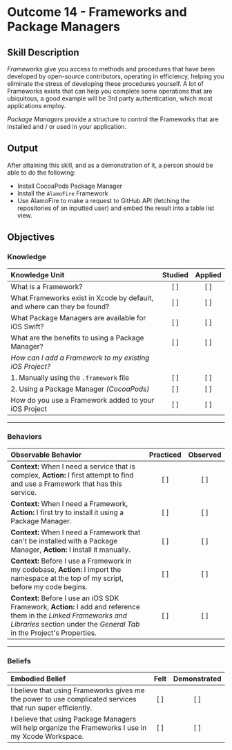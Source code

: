 # Outcome 14 - Frameworks and Package Managers

## Skill Description

_Frameworks_ give you access to methods and procedures that have been developed by open-source contributors, operating in efficiency, helping you eliminate the stress of developing these procedures yourself. A lot of Frameworks exists that can help you complete some operations that are ubiquitous, a good example will be 3rd party authentication, which most applications employ.

_Package Managers_ provide a structure to control the Frameworks that are installed and / or used in your application.

## Output
After attaining this skill, and as a demonstration of it, a person should be able to do the following:

- Install CocoaPods Package Manager
- Install the `AlamoFire` Framework
- Use AlamoFire to make a request to GitHub API (fetching the repositories of an inputted user) and embed the result into a table list view.


## Objectives
### Knowledge

| Knowledge Unit   |      Studied      | Applied |
|:-------------|:------------------:|:--------:|
| What is a Framework? | [ ] | [ ] |
| What Frameworks exist in Xcode by default, and where can they be found? | [ ] | [ ] |
| What Package Managers are available for iOS Swift? | [ ] | [ ] |
| What are the benefits to using a Package Manager? | [ ] | [ ] |
| _How can I add a Framework to my existing iOS Project?_ |
| 1. Manually using the `.framework` file | [ ] | [ ] |
| 2. Using a Package Manager _(CocoaPods)_ | [ ] | [ ] |
| How do you use a Framework added to your iOS Project | [ ] | [ ] |

------

### Behaviors

| Observable Behavior   |      Practiced      | Observed |
|:-------------|:------------------:|:--------:|
| **Context:** When I need a service that is complex, **Action:** I first attempt to find and use a Framework that has this service. | [ ] | [ ] |
| **Context:** When I need a Framework, **Action:** I first try to install it using a Package Manager. | [ ] | [ ] |
| **Context:** When I need a Framework that can't be installed with a Package Manager, **Action:** I install it manually. | [ ] | [ ] |
| **Context:** Before I use a Framework in my codebase, **Action:** I import the namespace at the top of my script, before my code begins. | [ ] | [ ] |
| **Context:** Before I use an iOS SDK Framework, **Action:** I add and reference them in the _Linked Frameworks and Libraries_ section under the _General Tab_ in the Project's Properties. | [ ] | [ ] |
------

### Beliefs

| Embodied Belief   |      Felt      | Demonstrated |
|:-------------|:------------------:|:--------:|
| I believe that using Frameworks gives me the power to use complicated services that run super efficiently. | [ ] | [ ] |
| I believe that using Package Managers will help organize the Frameworks I use in my Xcode Workspace. | [ ] | [ ] |
